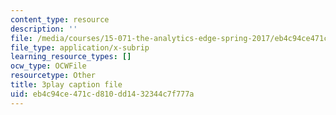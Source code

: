 ```yaml
---
content_type: resource
description: ''
file: /media/courses/15-071-the-analytics-edge-spring-2017/eb4c94ce471cd810dd1432344c7f777a_1i5TDkri78Y.srt
file_type: application/x-subrip
learning_resource_types: []
ocw_type: OCWFile
resourcetype: Other
title: 3play caption file
uid: eb4c94ce-471c-d810-dd14-32344c7f777a
---
```


